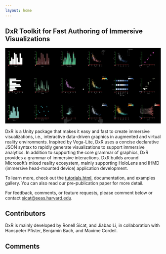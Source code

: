 ```yaml
---
layout: home
---
```


## DxR Toolkit for Fast Authoring of Immersive Visualizations

<img src="assets/img/gallery_overview.png" width="1000">

DxR is a Unity package that makes it easy and fast to create immersive visualizations, i.e., interactive data-driven graphics in augmented and virtual reality environments. Inspired by Vega-Lite, DxR uses a concise declarative JSON syntax to rapidly generate visualizations to support immersive analytics. In addition to supporting the core grammar of graphics, DxR provides a grammar of immersive interactions. DxR builds around Microsoft’s mixed reality ecosystem, mainly supporting HoloLens and IHMD (immersive head-mounted device) application development.

To learn more, check out the [tutorials.html](tutorials), documentation, and examples gallery. You can also read our pre-publication paper for more detail.

For feedback, comments, or feature requests, please comment below or contact sicat@seas.harvard.edu.


## Contributors

DxR is mainly developed by Ronell Sicat, and Jiabao Li, in collaboration with Hanspeter Pfister, Benjamin Bach, and Maxime Cordeil.

## Comments
